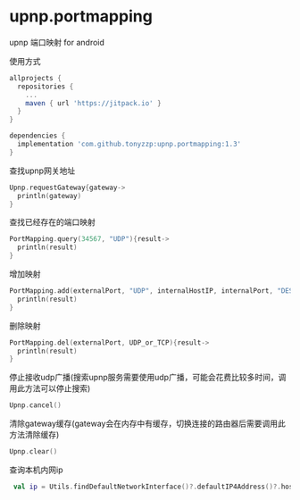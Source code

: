 # upnp.portmapping
upnp 端口映射 for android


使用方式
```gradle
allprojects {
  repositories {
    ...
    maven { url 'https://jitpack.io' }
  }
}
```

```gradle
dependencies {
  implementation 'com.github.tonyzzp:upnp.portmapping:1.3'
}
```


查找upnp网关地址
```kotlin
Upnp.requestGateway{gateway->
  println(gateway)
}
```


查找已经存在的端口映射
```kotlin
PortMapping.query(34567, "UDP"){result->
  println(result)
}
```


增加映射
```kotlin
PortMapping.add(externalPort, "UDP", internalHostIP, internalPort, "DESC"){result->
  println(result)
}
```


删除映射
```kotlin
PortMapping.del(externalPort, UDP_or_TCP){result->
  println(result)
}
```


停止接收udp广播(搜索upnp服务需要使用udp广播，可能会花费比较多时间，调用此方法可以停止搜索)
```kotlin
Upnp.cancel()
```

清除gateway缓存(gateway会在内存中有缓存，切换连接的路由器后需要调用此方法清除缓存)
```kotlin
Upnp.clear()
```

查询本机内网ip
```kotlin
 val ip = Utils.findDefaultNetworkInterface()?.defaultIP4Address()?.hostAddress
```
